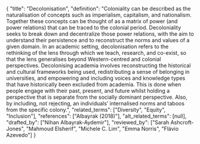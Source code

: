 {
    "title": "Decolonisation",
    "definition": "Coloniality can be described as the naturalisation of concepts such as imperialism, capitalism, and nationalism. Together these concepts can be thought of as a matrix of power (and power relations) that can be traced to the colonial period. Decoloniality seeks to break down and decentralize those power relations, with the aim to understand their persistence and to reconstruct the norms and values of a given domain. In an academic setting, decolonisation refers to the rethinking of the lens through which we teach, research, and co-exist, so that the lens generalises beyond Western-centred and colonial perspectives. Decolonising academia involves reconstructing the historical and cultural frameworks being used, redistributing a sense of belonging in universities, and empowering and including voices and knowledge types that have historically been excluded from academia. This is done when people engage with their past, present, and future whilst holding a perspective that is separate from the socially dominant perspective. Also, by including, not rejecting, an individuals’ internalised norms and taboos from the specific colony.",
    "related_terms": ["Diversity", "Equity", "Inclusion"],
    "references": ["Albayrak (2018)"],
    "alt_related_terms": [null],
    "drafted_by": ["Nihan Albayrak-Aydemir"],
    "reviewed_by": ["Sarah Ashcroft-Jones", "Mahmoud Elsherif", "Michele C. Lim", "Emma Norris", "Flávio Azevedo"]
  }
